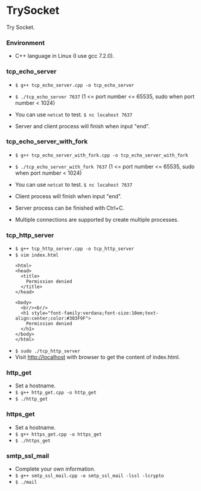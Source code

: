 # TrySocket
Try Socket.

### Environment
* C++ language in Linux (I use gcc 7.2.0).

### tcp_echo_server
* `$ g++ tcp_echo_server.cpp -o tcp_echo_server`
* `$ ./tcp_echo_server 7637`
  (1 <= port number <= 65535, sudo when port number < 1024)

* You can use `netcat` to test.
  `$ nc locahost 7637`
* Server and client process will finish when input "end".

### tcp_echo_server_with_fork
* `$ g++ tcp_echo_server_with_fork.cpp -o tcp_echo_server_with_fork`
* `$ ./tcp_echo_server_with_fork 7637`
  (1 <= port number <= 65535, sudo when port number < 1024)

* You can use `netcat` to test. 
  `$ nc locahost 7637`
* Client process will finish when input "end".
* Server process can be finished with Ctrl+C.
* Multiple connections are supported by create multiple processes.

### tcp_http_server
* `$ g++ tcp_http_server.cpp -o tcp_http_server`  
* `$ vim index.html`  
  ```
  <html>
  <head>
    <title>
      Permission denied
    </title>
  </head>

  <body>
    <br/><br/>
    <h1 style="font-family:verdana;font-size:10em;text-align:center;color:#303F9F">
      Permission denied
    </h1>
  </body>
  </html>
  ```
* `$ sudo ./tcp_http_server`
* Visit [http://localhost](http://localhost) with browser to get the content of index.html.  

### http_get
* Set a hostname.  
* `$ g++ http_get.cpp -o http_get`  
* `$ ./http_get`  

### https_get
* Set a hostname.  
* `$ g++ https_get.cpp -o https_get`  
* `$ ./https_get` 

### smtp_ssl_mail
* Complete your own information.
* `$ g++ smtp_ssl_mail.cpp -o smtp_ssl_mail -lssl -lcrypto`  
* `$ ./mail`

